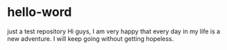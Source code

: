 # hello-word
just a test repository
Hi guys,
I am very happy that every day in my life is a new adventure. I will keep going without getting hopeless.
